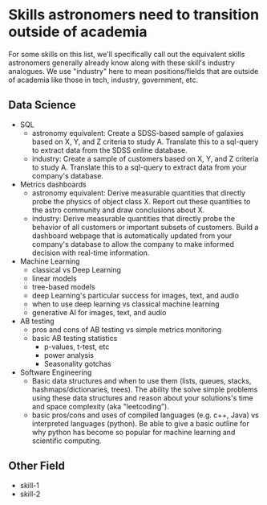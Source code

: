 # Skills astronomers need to transition outside of academia
For some skills on this list, we'll specifically call out the equivalent skills astronomers generally already know along with these skill's industry analogues.  We use "industry" here to mean positions/fields that are outside of academia like those in tech, industry, government, etc.
## Data Science
- SQL
  - astronomy equivalent: Create a SDSS-based sample of galaxies based on X, Y, and Z criteria to study A. Translate this to a sql-query to extract data from the SDSS online database.
  - industry: Create a sample of customers based on X, Y, and Z criteria to study A. Translate this to a sql-query to extract data from your company's database.
- Metrics dashboards
  - astronomy equivalent: Derive measurable quantities that directly probe the physics of object class X.  Report out these quantities to the astro community and draw conclusions about X.
  - industry: Derive measurable quantities that directly probe the behavior of all customers or important subsets of customers.  Build a dashboard webpage that is automatically updated from your company's database to allow the company to make informed decision with real-time information.
- Machine Learning
  - classical vs Deep Learning
  - linear models
  - tree-based models
  - deep Learning's particular success for images, text, and audio
  - when to use deep learning vs classical machine learning
  - generative AI for images, text, and audio
- AB testing
  - pros and cons of AB testing vs simple metrics monitoring
  - basic AB testing statistics
    - p-values, t-test, etc
    - power analysis
    - Seasonality gotchas
- Software Engineering
  - Basic data structures and when to use them (lists, queues, stacks, hashmaps/dictionaries, trees).  The ability the solve simple problems using these data structures and reason about your solutions's time and space complexity (aka "leetcoding").
  - basic pros/cons and uses of compiled languages (e.g. c++, Java) vs interpreted languages (python). Be able to give a basic outline for why python has become so popular for machine learning and scientific computing.

## Other Field
- skill-1
- skill-2
